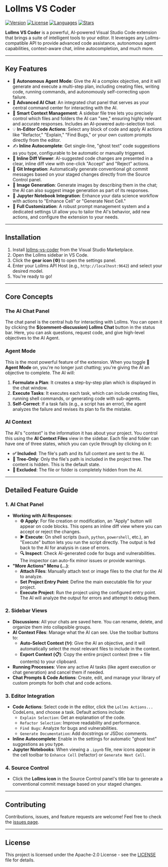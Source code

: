 # Lollms VS Coder

[![Version](https://img.shields.io/github/v/release/ParisNeo/lollms-vs-coder?logo=github&style=flat-square)](https://github.com/ParisNeo/lollms-vs-coder/releases) 
[![License](https://img.shields.io/github/license/ParisNeo/lollms-vs-coder?style=flat-square)](https://github.com/ParisNeo/lollms-vs-coder/blob/main/LICENSE) 
[![Languages](https://img.shields.io/github/languages/top/ParisNeo/lollms-vs-coder?style=flat-square)](https://github.com/ParisNeo/lollms-vs-coder) 
[![Stars](https://img.shields.io/github/stars/ParisNeo/lollms-vs-coder?style=social)](https://github.com/ParisNeo/lollms-vs-coder/stargazers) 

**Lollms VS Coder** is a powerful, AI-powered Visual Studio Code extension that brings a suite of intelligent tools to your editor. It leverages any Lollms-compatible API to provide advanced code assistance, autonomous agent capabilities, context-aware chat, inline autocompletion, and much more.

---

## Key Features

-   🤖 **Autonomous Agent Mode**: Give the AI a complex objective, and it will generate and execute a multi-step plan, including creating files, writing code, running commands, and autonomously self-correcting upon failure.
-   💬 **Advanced AI Chat**: An integrated chat panel that serves as your central command center for interacting with the AI.
-   🧠 **Smart Context Management**: A sidebar file tree lets you precisely control which files and folders the AI can "see," ensuring highly relevant and accurate responses. Includes an AI-powered auto-selection tool.
-   💡 **In-Editor Code Actions**: Select any block of code and apply AI actions like "Refactor," "Explain," "Find Bugs," or your own custom prompts directly from the editor.
-   ✍️ **Inline Autocomplete**: Get single-line, "ghost text" code suggestions as you type, configurable to be automatic or manually triggered.
-   📄 **Inline Diff Viewer**: AI-suggested code changes are presented in a clear, inline diff view with one-click "Accept" and "Reject" actions.
-   🐙 **Git Integration**: Automatically generate conventional git commit messages based on your staged changes directly from the Source Control panel.
-   🎨 **Image Generation**: Generate images by describing them in the chat; the AI can also suggest image generation as part of its responses.
-   📓 **Jupyter Notebook Integration**: Enhance your data science workflow with actions to "Enhance Cell" or "Generate Next Cell."
-   🔧 **Full Customization**: A robust prompt management system and a dedicated settings UI allow you to tailor the AI's behavior, add new actions, and configure the extension to your needs.

---

## Installation

1.  Install [lollms-vs-coder](https://marketplace.visualstudio.com/items?itemName=parisneo.lollms-vs-coder) from the Visual Studio Marketplace.
2.  Open the Lollms sidebar in VS Code.
3.  Click the **gear icon (⚙️)** to open the settings panel.
4.  Enter your Lollms API Host (e.g., `http://localhost:9642`) and select your desired model.
5.  You're ready to go!

---

## Core Concepts

### The AI Chat Panel
The chat panel is the central hub for interacting with Lollms. You can open it by clicking the **$(comment-discussion) Lollms Chat** button in the status bar. Here, you can ask questions, request code, and give high-level objectives to the AI Agent.

### Agent Mode
This is the most powerful feature of the extension. When you toggle **🤖 Agent Mode** on, you're no longer just chatting; you're giving the AI an objective to complete. The AI will:
1.  **Formulate a Plan**: It creates a step-by-step plan which is displayed in the chat window.
2.  **Execute Tasks**: It executes each task, which can include creating files, running shell commands, or generating code with sub-agents.
3.  **Self-Correct**: If a task fails (e.g., a script has an error), the agent analyzes the failure and revises its plan to fix the mistake.

### AI Context
The AI's "context" is the information it has about your project. You control this using the **AI Context Files** view in the sidebar. Each file and folder can have one of three states, which you can cycle through by clicking on it:
-   **✅ Included**: The file's path and its full content are sent to the AI.
-   **📄 Tree-Only**: Only the file's path is included in the project tree. The content is hidden. This is the default state.
-   **🚫 Excluded**: The file or folder is completely hidden from the AI.

---

## Detailed Feature Guide

### 1. AI Chat Panel

-   **Working with AI Responses**:
    -   **⚙️ Apply**: For file creation or modification, an "Apply" button will appear on code blocks. This opens an inline diff view where you can accept or reject the changes.
    -   **▶️ Execute**: On shell scripts (`bash`, `python`, `powershell`, etc.), an "Execute" button lets you run the script directly. The output is fed back to the AI for analysis in case of errors.
    -   **🔍 Inspect**: Check AI-generated code for bugs and vulnerabilities. The inspector can auto-fix minor issues or provide warnings.
-   **"More Actions" Menu (...)**:
    -   **Attach Files**: Manually attach text or image files to the chat for the AI to analyze.
    -   **Set Project Entry Point**: Define the main executable file for your project.
    -   **Execute Project**: Run the project using the configured entry point. The AI will analyze the output for errors and attempt to debug them.

### 2. Sidebar Views

-   **Discussions**: All your chats are saved here. You can rename, delete, and organize them into collapsible groups.
-   **AI Context Files**: Manage what the AI can see. Use the toolbar buttons to:
    -   **Auto-Select Context (✨)**: Give the AI an objective, and it will automatically select the most relevant files to include in the context.
    -   **Export Context (📋)**: Copy the entire project context (tree + file contents) to your clipboard.
-   **Running Processes**: View any active AI tasks (like agent execution or chat generation) and cancel them if needed.
-   **Chat Prompts & Code Actions**: Create, edit, and manage your library of custom prompts for both chat and code actions.

### 3. Editor Integration

-   **Code Actions**: Select code in the editor, click the `Lollms Actions...` CodeLens, and choose a task. Default actions include:
    -   `Explain Selection`: Get an explanation of the code.
    -   `Refactor Selection`: Improve readability and performance.
    -   `Find Bugs`: Analyze for bugs and vulnerabilities.
    -   `Generate Documentation`: Add docstrings or JSDoc comments.
-   **Inline Autocomplete**: Enable in the settings for automatic "ghost text" suggestions as you type.
-   **Jupyter Notebooks**: When viewing a `.ipynb` file, new icons appear in the cell toolbar to `Enhance Cell` (refactor) or `Generate Next Cell`.

### 4. Source Control

-   Click the **Lollms icon** in the Source Control panel's title bar to generate a conventional commit message based on your staged changes.

---

## Contributing

Contributions, issues, and feature requests are welcome! Feel free to check the [issues page](https://github.com/ParisNeo/lollms-vs-coder/issues).

---

## License

This project is licensed under the Apache-2.0 License - see the [LICENSE](https://github.com/ParisNeo/lollms-vs-coder/blob/main/LICENSE) file for details.